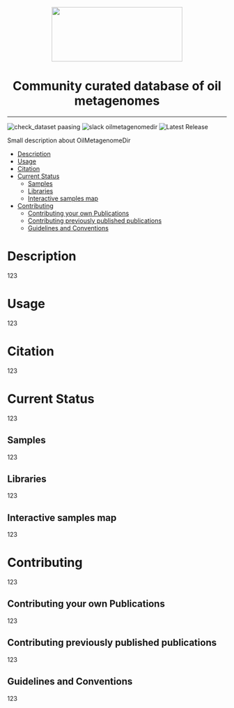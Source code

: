 <p align="center">
  <img src="https://github.com/agni-bioinformatics-lab/OilMetagenomesDB/blob/main/image/git_img_top.png" width="300" height="125" />
</p>

<h1 align="center">Community curated database of oil metagenomes</h1>

---
![check_dataset paasing](https://img.shields.io/badge/check__dataset-passing-brightgreen) ![slack oilmetagenomedir](https://img.shields.io/badge/slack-oilmetagenomedir-blue) ![Latest Release](https://img.shields.io/badge/Latest__Release-v0.1-orange)

Small description about OilMetagenomeDir

+ [Description](https://github.com/rakhmanov-tr/bioinf_agni/edit/main/README.md#description)
+ [Usage](https://github.com/rakhmanov-tr/bioinf_agni/edit/main/README.md#usage)
+ [Citation](https://github.com/rakhmanov-tr/bioinf_agni/edit/main/README.md#citation)
+ [Current Status](https://github.com/rakhmanov-tr/bioinf_agni/edit/main/README.md#current-status)
  + [Samples](https://github.com/rakhmanov-tr/bioinf_agni/edit/main/README.md#samples)
  + [Libraries](https://github.com/rakhmanov-tr/bioinf_agni/edit/main/README.md#libraries)
  + [Interactive samples map](https://github.com/rakhmanov-tr/bioinf_agni/edit/main/README.md#interactive-samples-map)
+ [Contributing](https://github.com/rakhmanov-tr/bioinf_agni/edit/main/README.md#contributing)
  + [Contributing your own Publications](https://github.com/rakhmanov-tr/bioinf_agni/edit/main/README.md#contributing-your-own-publications)
  + [Contributing previously published publications](https://github.com/rakhmanov-tr/bioinf_agni/edit/main/README.md#contributing-previously-published-publications)
  + [Guidelines and Conventions](https://github.com/rakhmanov-tr/bioinf_agni/edit/main/README.md#guidelines-and-conventions)

# Description
123
# Usage
123
# Citation
123
# Current Status
123
## Samples
123
## Libraries
123
## Interactive samples map
123
# Contributing
123
## Contributing your own Publications
123
## Contributing previously published publications
123
## Guidelines and Conventions
123
